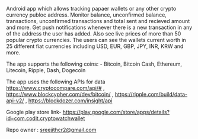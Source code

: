 
Android app which allows tracking papaer wallets or any other crypto currency publoc address.
Monitor balance, unconfirmed balance, transactions, unconfirmed transactions and total sent and recieved amount and more.
Get push notifications whenever there is a new transaction in any of the address the user has added. 
Also see live prices of more than 50 popular crypto currencies.
The users can see the wallets current worth in 25 different fiat currencies including USD, EUR, GBP, JPY, INR, KRW and more.

The app supports the following coins: -
Bitcoin,
Bitcoin Cash,
Ethereum,
Litecoin,
Ripple,
Dash,
Dogecoin

The app uses the following APIs for data
https://www.cryptocompare.com/api/# ,
https://www.blockcypher.com/dev/bitcoin/ ,
https://ripple.com/build/data-api-v2/ ,
https://blockdozer.com/insight/api


Google play store link- https://play.google.com/store/apps/details?id=com.codit.cryptowatchwallet






Repo owner : sreejithcr2@gmail.com
